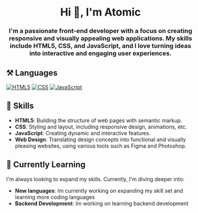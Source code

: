 <h1 align="center">Hi 👋, I'm Atomic</h1>
<h3 align="center">I'm a passionate front-end developer with a focus on creating responsive and visually appealing web applications. My skills include HTML5, CSS, and JavaScript, and I love turning ideas into interactive and engaging user experiences.</h3>

<h2>⚒️ Languages</h2>

[![HTML5](https://img.shields.io/badge/HTML5-E34F26?style=for-the-badge&logo=html5&logoColor=white)](https://developer.mozilla.org/en-US/docs/Web/Guide/HTML/HTML5)
[![CSS](https://img.shields.io/badge/CSS-1572B6?style=for-the-badge&logo=css3&logoColor=white)](https://developer.mozilla.org/en-US/docs/Web/CSS)
[![JavaScript](https://img.shields.io/badge/JavaScript-F7DF1E?style=for-the-badge&logo=javascript&logoColor=black)](https://developer.mozilla.org/en-US/docs/Web/JavaScript)

<h2>💬 Skills</h2>

- **HTML5**: Building the structure of web pages with semantic markup.
- **CSS**: Styling and layout, including responsive design, animations, etc.
- **JavaScript**: Creating dynamic and interactive features.
- **Web Design**: Translating design concepts into functional and visually pleasing websites, using various tools such as Figma and Photoshop.

<h2>🌱 Currently Learning</h2>

I'm always looking to expand my skills. Currently, I'm diving deeper into:

- **New languages**: Im currently working on expanding my skill set and learning more coding languages
- **Backend Development**: Im working on learning backend development

